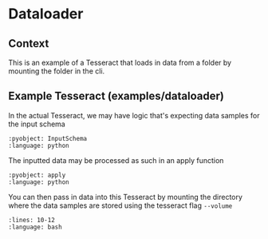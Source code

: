 # Dataloader

## Context
This is an example of a Tesseract that loads in data from a folder by mounting the folder in the cli.

## Example Tesseract (examples/dataloader)

In the actual Tesseract, we may have logic that's expecting data samples for the input schema

```{literalinclude} ../../../examples/dataloader/tesseract_api.py
:pyobject: InputSchema
:language: python
```

The inputted data may be processed as such in an apply function

```{literalinclude} ../../../examples/dataloader/tesseract_api.py
:pyobject: apply
:language: python
```

You can then pass in data into this Tesseract by mounting the directory where the data samples are stored using the tesseract flag `--volume`

```{literalinclude} ../../../examples/dataloader/test-tesseract.sh
:lines: 10-12
:language: bash
```
